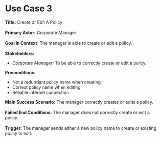 # Use Case 3

<b>Title:</b> Create or Edit A Policy
<br><br>
<b>Primary Actor:</b> Corporate Manager
<br><br>
<b>Goal in Context:</b> The manager is able to create or edit a policy.
<br><br>
<b>Stakeholders:</b>
<ul>
<li><i>Corporate Manager:</i> To be able to correctly create or edit a policy. </li>
</ul>
<b>Preconditions:</b>
<ul>
<li>Not a redundant policy name when creating</li>
<li>Correct policy name when editing</li>
<li>Reliable internet connection</li>
</ul>
<b>Main Success Scenario:</b> The manager correctly creates or edits a policy.
<br><br>
<b>Failed End Conditions:</b> The manager does not correctly create or edit a policy.
</br><br>
<b>Trigger:</b> The manager sends either a new policy name to create or existing policy to edit.
